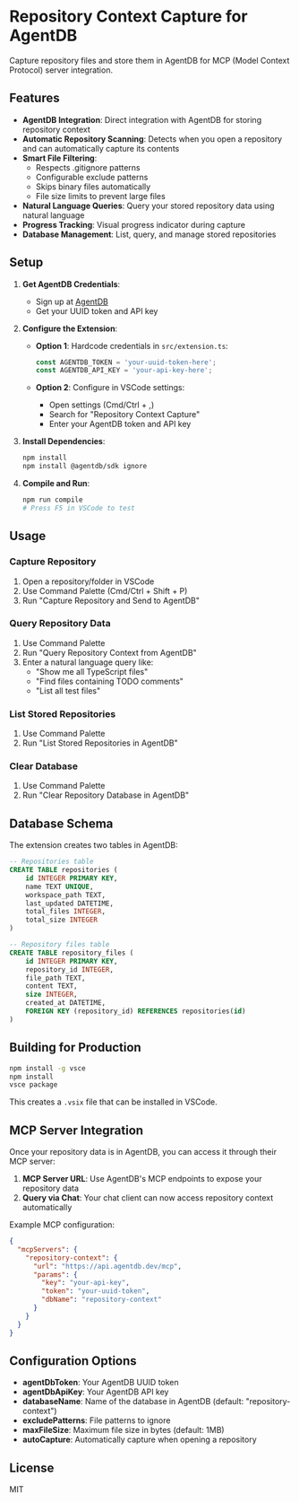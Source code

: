 # Repository Context Capture for AgentDB

Capture repository files and store them in AgentDB for MCP (Model Context Protocol) server integration.

## Features

- **AgentDB Integration**: Direct integration with AgentDB for storing repository context
- **Automatic Repository Scanning**: Detects when you open a repository and can automatically capture its contents
- **Smart File Filtering**: 
  - Respects .gitignore patterns
  - Configurable exclude patterns
  - Skips binary files automatically
  - File size limits to prevent large files
- **Natural Language Queries**: Query your stored repository data using natural language
- **Progress Tracking**: Visual progress indicator during capture
- **Database Management**: List, query, and manage stored repositories

## Setup

1. **Get AgentDB Credentials**:
   - Sign up at [AgentDB](https://agentdb.dev)
   - Get your UUID token and API key

2. **Configure the Extension**:
   - **Option 1**: Hardcode credentials in `src/extension.ts`:
     ```typescript
     const AGENTDB_TOKEN = 'your-uuid-token-here';
     const AGENTDB_API_KEY = 'your-api-key-here';
     ```
   
   - **Option 2**: Configure in VSCode settings:
     - Open settings (Cmd/Ctrl + ,)
     - Search for "Repository Context Capture"
     - Enter your AgentDB token and API key

3. **Install Dependencies**:
   ```bash
   npm install
   npm install @agentdb/sdk ignore
   ```

4. **Compile and Run**:
   ```bash
   npm run compile
   # Press F5 in VSCode to test
   ```

## Usage

### Capture Repository
1. Open a repository/folder in VSCode
2. Use Command Palette (Cmd/Ctrl + Shift + P)
3. Run "Capture Repository and Send to AgentDB"

### Query Repository Data
1. Use Command Palette
2. Run "Query Repository Context from AgentDB"
3. Enter a natural language query like:
   - "Show me all TypeScript files"
   - "Find files containing TODO comments"
   - "List all test files"

### List Stored Repositories
1. Use Command Palette
2. Run "List Stored Repositories in AgentDB"

### Clear Database
1. Use Command Palette
2. Run "Clear Repository Database in AgentDB"

## Database Schema

The extension creates two tables in AgentDB:

```sql
-- Repositories table
CREATE TABLE repositories (
    id INTEGER PRIMARY KEY,
    name TEXT UNIQUE,
    workspace_path TEXT,
    last_updated DATETIME,
    total_files INTEGER,
    total_size INTEGER
)

-- Repository files table
CREATE TABLE repository_files (
    id INTEGER PRIMARY KEY,
    repository_id INTEGER,
    file_path TEXT,
    content TEXT,
    size INTEGER,
    created_at DATETIME,
    FOREIGN KEY (repository_id) REFERENCES repositories(id)
)
```

## Building for Production

```bash
npm install -g vsce
npm install
vsce package
```

This creates a `.vsix` file that can be installed in VSCode.

## MCP Server Integration

Once your repository data is in AgentDB, you can access it through their MCP server:

1. **MCP Server URL**: Use AgentDB's MCP endpoints to expose your repository data
2. **Query via Chat**: Your chat client can now access repository context automatically

Example MCP configuration:
```json
{
  "mcpServers": {
    "repository-context": {
      "url": "https://api.agentdb.dev/mcp",
      "params": {
        "key": "your-api-key",
        "token": "your-uuid-token",
        "dbName": "repository-context"
      }
    }
  }
}
```

## Configuration Options

- **agentDbToken**: Your AgentDB UUID token
- **agentDbApiKey**: Your AgentDB API key
- **databaseName**: Name of the database in AgentDB (default: "repository-context")
- **excludePatterns**: File patterns to ignore
- **maxFileSize**: Maximum file size in bytes (default: 1MB)
- **autoCapture**: Automatically capture when opening a repository

## License

MIT